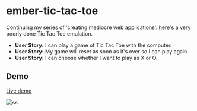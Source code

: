 # ember-tic-tac-toe
Continuing my series of 'creating mediocre web applications'. here's a very poorly done Tic Tac Toe emulation. 
* **User Story:** I can play a game of Tic Tac Toe with the computer.
* **User Story:** My game will reset as soon as it's over so I can play again.
* **User Story:** I can choose whether I want to play as X or O.

## Demo

[Live demo](http://ember-tic-tac-toe.surge.sh/)

![ss](http://i.imgur.com/2rGDveW.png)

